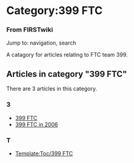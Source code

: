# Category:399 FTC

### From FIRSTwiki

Jump to: navigation, search

A catagory for articles relating to FTC team 399.

  

## Articles in category "399 FTC"

There are 3 articles in this category.

### 3

  * [399 FTC](/index.php/399_FTC "399 FTC" )
  * [399 FTC in 2006](/index.php/399_FTC_in_2006 "399 FTC in 2006" )

### T

  * [Template:Toc/399 FTC](/index.php/Template:Toc/399_FTC "Template:Toc/399 FTC" )

